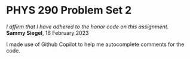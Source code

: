 # PHYS 290 Problem Set 2

*I affirm that I have adhered to the honor code on this assignment.*  
**Sammy Siegel**, 16 February 2023

I made use of Github Copilot to help me autocomplete comments for the code.